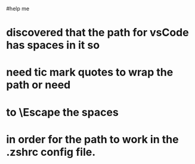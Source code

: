 #help me

# discovered that the path for vsCode has spaces in it so
# need tic mark quotes to wrap the path or need
# to \Escape the spaces
# in order for the path to work in the .zshrc config file.

